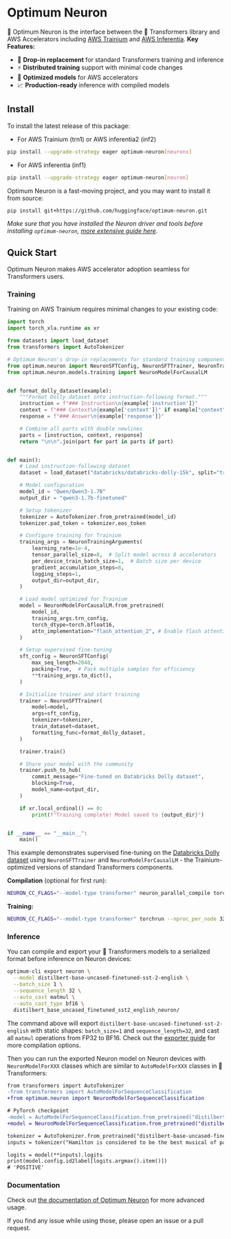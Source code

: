 <!---
Copyright 2023 The HuggingFace Team. All rights reserved.

Licensed under the Apache License, Version 2.0 (the "License");
you may not use this file except in compliance with the License.
You may obtain a copy of the License at

    http://www.apache.org/licenses/LICENSE-2.0

Unless required by applicable law or agreed to in writing, software
distributed under the License is distributed on an "AS IS" BASIS,
WITHOUT WARRANTIES OR CONDITIONS OF ANY KIND, either express or implied.
See the License for the specific language governing permissions and
limitations under the License.
-->

# Optimum Neuron

🤗 Optimum Neuron is the interface between the 🤗 Transformers library and AWS Accelerators including [AWS Trainium](https://aws.amazon.com/machine-learning/trainium/?nc1=h_ls) and [AWS Inferentia](https://aws.amazon.com/machine-learning/inferentia/?nc1=h_ls).
**Key Features:**
- 🔄 **Drop-in replacement** for standard Transformers training and inference
- ⚡ **Distributed training** support with minimal code changes
- 🎯 **Optimized models** for AWS accelerators
- 📈 **Production-ready** inference with compiled models

## Install
To install the latest release of this package:

* For AWS Trainium (trn1) or AWS inferentia2 (inf2)

```bash
pip install --upgrade-strategy eager optimum-neuron[neuronx]
```

* For AWS inferentia (inf1)

```bash
pip install --upgrade-strategy eager optimum-neuron[neuron]
```

Optimum Neuron is a fast-moving project, and you may want to install it from source:

```bash
pip install git+https://github.com/huggingface/optimum-neuron.git
```

*Make sure that you have installed the Neuron driver and tools before installing `optimum-neuron`, [more extensive guide here](https://awsdocs-neuron.readthedocs-hosted.com/en/latest/general/setup/torch-neuronx.html#setup-torch-neuronx).*

## Quick Start

Optimum Neuron makes AWS accelerator adoption seamless for Transformers users.

### Training

Training on AWS Trainium requires minimal changes to your existing code:

```python
import torch
import torch_xla.runtime as xr

from datasets import load_dataset
from transformers import AutoTokenizer

# Optimum Neuron's drop-in replacements for standard training components
from optimum.neuron import NeuronSFTConfig, NeuronSFTTrainer, NeuronTrainingArguments
from optimum.neuron.models.training import NeuronModelForCausalLM


def format_dolly_dataset(example):
    """Format Dolly dataset into instruction-following format."""
    instruction = f"### Instruction\n{example['instruction']}"
    context = f"### Context\n{example['context']}" if example["context"] else None
    response = f"### Answer\n{example['response']}"

    # Combine all parts with double newlines
    parts = [instruction, context, response]
    return "\n\n".join(part for part in parts if part)


def main():
    # Load instruction-following dataset
    dataset = load_dataset("databricks/databricks-dolly-15k", split="train")

    # Model configuration
    model_id = "Qwen/Qwen3-1.7B"
    output_dir = "qwen3-1.7b-finetuned"

    # Setup tokenizer
    tokenizer = AutoTokenizer.from_pretrained(model_id)
    tokenizer.pad_token = tokenizer.eos_token

    # Configure training for Trainium
    training_args = NeuronTrainingArguments(
        learning_rate=1e-4,
        tensor_parallel_size=8,  # Split model across 8 accelerators
        per_device_train_batch_size=1,  # Batch size per device
        gradient_accumulation_steps=8,
        logging_steps=1,
        output_dir=output_dir,
    )

    # Load model optimized for Trainium
    model = NeuronModelForCausalLM.from_pretrained(
        model_id,
        training_args.trn_config,
        torch_dtype=torch.bfloat16,
        attn_implementation="flash_attention_2", # Enable flash attention
    )

    # Setup supervised fine-tuning
    sft_config = NeuronSFTConfig(
        max_seq_length=2048,
        packing=True,  # Pack multiple samples for efficiency
        **training_args.to_dict(),
    )

    # Initialize trainer and start training
    trainer = NeuronSFTTrainer(
        model=model,
        args=sft_config,
        tokenizer=tokenizer,
        train_dataset=dataset,
        formatting_func=format_dolly_dataset,
    )

    trainer.train()

    # Share your model with the community
    trainer.push_to_hub(
        commit_message="Fine-tuned on Databricks Dolly dataset",
        blocking=True,
        model_name=output_dir,
    )

    if xr.local_ordinal() == 0:
        print(f"Training complete! Model saved to {output_dir}")


if __name__ == "__main__":
    main()
```

This example demonstrates supervised fine-tuning on the [Databricks Dolly dataset](https://huggingface.co/datasets/databricks/databricks-dolly-15k) using `NeuronSFTTrainer` and `NeuronModelForCausalLM` - the Trainium-optimized versions of standard Transformers components.


**Compilation** (optional for first run):
```bash
NEURON_CC_FLAGS="--model-type transformer" neuron_parallel_compile torchrun --nproc_per_node 32 sft_finetune_qwen3.py
```

**Training:**
```bash
NEURON_CC_FLAGS="--model-type transformer" torchrun --nproc_per_node 32 sft_finetune_qwen3.py
```


### Inference

You can compile and export your 🤗 Transformers models to a serialized format before inference on Neuron devices:

```bash
optimum-cli export neuron \
  --model distilbert-base-uncased-finetuned-sst-2-english \
  --batch_size 1 \
  --sequence_length 32 \
  --auto_cast matmul \
  --auto_cast_type bf16 \
  distilbert_base_uncased_finetuned_sst2_english_neuron/
```

The command above will export `distilbert-base-uncased-finetuned-sst-2-english` with static shapes: `batch_size=1` and `sequence_length=32`, and cast all `matmul` operations from FP32 to BF16. Check out the [exporter guide](https://huggingface.co/docs/optimum-neuron/guides/export_model) for more compilation options.

Then you can run the exported Neuron model on Neuron devices with `NeuronModelForXXX` classes which are similar to `AutoModelForXXX` classes in 🤗 Transformers:

```diff
from transformers import AutoTokenizer
-from transformers import AutoModelForSequenceClassification
+from optimum.neuron import NeuronModelForSequenceClassification

# PyTorch checkpoint
-model = AutoModelForSequenceClassification.from_pretrained("distilbert-base-uncased-finetuned-sst-2-english")
+model = NeuronModelForSequenceClassification.from_pretrained("distilbert_base_uncased_finetuned_sst2_english_neuron")

tokenizer = AutoTokenizer.from_pretrained("distilbert-base-uncased-finetuned-sst-2-english")
inputs = tokenizer("Hamilton is considered to be the best musical of past years.", return_tensors="pt")

logits = model(**inputs).logits
print(model.config.id2label[logits.argmax().item()])
# 'POSITIVE'
```

### Documentation

Check out [the documentation of Optimum Neuron](https://huggingface.co/docs/optimum-neuron/index) for more advanced usage.

<!---

## Validated Models

The following model architectures, tasks and device distributions have been validated for 🤗 Optimum Neuron:

<div align="center">

| Architecture     | State | <center>Tasks</center>                                                                                                                                                                                                                                                                                                                                 |
| ---------------- | ----- | ------------------------------------------------------------------------------------------------------------------------------------------------------------------------------------------------------------------------------------------------------------------------------------------------------------------------------------------------------ |
| BERT             | ✅     | <li>[text classification](https://github.com/huggingface/optimum-neuron/tree/main/examples/text-classification)</li><li>[question answering](https://github.com/huggingface/optimum-neuron/tree/main/examples/question-answering)</li><li>[language modeling](https://github.com/huggingface/optimum-neuron/tree/main/examples/language-modeling)</li> |
| RoBERTa          | ❌     | <li>[question answering](https://github.com/huggingface/optimum-neuron/tree/main/examples/question-answering)</li><li>[language modeling](https://github.com/huggingface/optimum-neuron/tree/main/examples/language-modeling)</li>                                                                                                                     |
| ALBERT           | ❌     | <li>[question answering](https://github.com/huggingface/optimum-neuron/tree/main/examples/question-answering)</li><li>[language modeling](https://github.com/huggingface/optimum-neuron/tree/main/examples/language-modeling)</li>                                                                                                                     |
| DistilBERT       | ❌     | <li>[question answering](https://github.com/huggingface/optimum-neuron/tree/main/examples/question-answering)</li><li>[language modeling](https://github.com/huggingface/optimum-neuron/tree/main/examples/language-modeling)</li>                                                                                                                     |
| GPT2             | ❌     | <li>[language modeling](https://github.com/huggingface/optimum-neuron/tree/main/examples/language-modeling)</li>                                                                                                                                                                                                                                       |
| T5               | ❌     | <li>[summarization](https://github.com/huggingface/optimum-neuron/tree/main/examples/summarization)</li><li>[translation](https://github.com/huggingface/optimum-neuron/tree/main/examples/translation)</li>                                                                                                                                           |
| ViT              | ❌     | <li>[image classification](https://github.com/huggingface/optimum-neuron/tree/main/examples/image-classification)</li>                                                                                                                                                                                                                                 |
| Swin             | ❌     | <li>[image classification](https://github.com/huggingface/optimum-neuron/tree/main/examples/image-classification)</li>                                                                                                                                                                                                                                 |
| Wav2Vec2         | ❌     | <li>[audio classification](https://github.com/huggingface/optimum-neuron/tree/main/examples/audio-classification)</li><li>[speech recognition](https://github.com/huggingface/optimum-neuron/tree/main/examples/speech-recognition)</li>                                                                                                               |
| Stable Diffusion | ❌     | <li>[text-to-image generation](https://github.com/huggingface/optimum-neuron/tree/main/examples/stable-diffusion)</li>                                                                                                                                                                                                                                 |
| CLIP             | ❌     | <li>[contrastive image-text training](https://github.com/huggingface/optimum-neuron/tree/main/examples/contrastive-image-text)</li>                                                                                                                                                                                                                    |

</div>

Other models and tasks supported by the 🤗 Transformers library may also work. You can refer to this [section](https://github.com/huggingface/optimum-neuron#how-to-use-it) for using them with 🤗 Optimum Neuron. Besides, [this page](https://github.com/huggingface/optimum-neuron/tree/main/examples) explains how to modify any [example](https://github.com/huggingface/transformers/tree/main/examples/pytorch) from the 🤗 Transformers library to make it work with 🤗 Optimum Neuron.

-->

If you find any issue while using those, please open an issue or a pull request.
